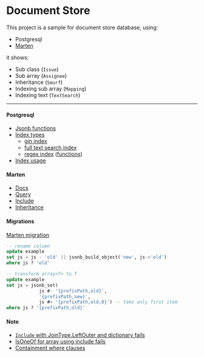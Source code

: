# Document Store

This project is a sample for document store database, using:
- Postgresql
- [Marten](https://github.com/JasperFx/marten)

it shows:
- Sub class (`Issue`)
- Sub array (`Assignee`)
- Inheritance (`Smurf`)
- Indexing sub array (`Mapping`)
- Indexing text (`TextSearch`)

***

#### Postgresql
- [Jsonb functions](https://www.postgresql.org/docs/9.5/functions-json.html)
- [Index types](https://www.citusdata.com/blog/2017/10/17/tour-of-postgres-index-types/)
  - [gin index](https://www.postgresql.org/docs/9.4/datatype-json.html#JSON-INDEXING)
  - [full text search index](https://www.postgresql.org/docs/9.5/textsearch-tables.html#TEXTSEARCH-TABLES-INDEX)
  - [regex index](https://www.postgresql.org/docs/9.4/pgtrgm.html#AEN163078) ([functions](https://www.postgresql.org/docs/current/functions-matching.html#FUNCTIONS-POSIX-REGEXP))
- [Index usage](https://medium.com/@Alibaba_Cloud/principles-and-optimization-of-5-postgresql-indexes-btree-hash-gin-gist-and-brin-4d133e7f1842)


#### Marten
- [Docs](http://jasperfx.github.io/marten/documentation/)
- [Query](http://jasperfx.github.io/marten/documentation/documents/querying/linq/)
- [Include](http://jasperfx.github.io/marten/documentation/documents/querying/include/)
- [Inheritance](http://jasperfx.github.io/marten/documentation/documents/advanced/hierarchies/)


#### Migrations
[Marten migration](http://jasperfx.github.io/marten/documentation/schema/migrations/)

```sql
-- rename column
update example
set js = js - 'old' || jsonb_build_object('new', js->'old')
where js ? 'old'

-- transform array<T> to T
update example
set js = jsonb_set(
            js #- '{prefixPath,old}',
            '{prefixPath,new}',
            js #> '{prefixPath,old,0}') -- take only first item
where js ? '{prefixPath,old}'
```

#### Note
- [`Include` with JoinType.LeftOuter and dictionary fails](https://github.com/JasperFx/marten/pull/1223)
- [IsOneOf for array using include fails](https://github.com/JasperFx/marten/pull/1221)
- [Containment where clauses](https://github.com/JasperFx/marten/issues/1345)
